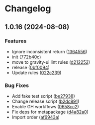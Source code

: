 # Changelog

## 1.0.16 (2024-08-08)


### Features

* Ignore inconsistent return ([1364556](https://github.com/diplodoc-platform/eslint-config/commit/13645569876799870c22e3714383dae2f5e2d8f1))
* init ([772b40c](https://github.com/diplodoc-platform/eslint-config/commit/772b40cde9bcd40e12558cc8a8c855d34f865ce5))
* move to gravity-ui lint rules ([d212252](https://github.com/diplodoc-platform/eslint-config/commit/d2122524a8aab3d42ecd0a49b286ca2b9545af5a))
* release ([0bf0094](https://github.com/diplodoc-platform/eslint-config/commit/0bf009478ae1e0110903f5925084cc3781c926d7))
* Update rules ([022c239](https://github.com/diplodoc-platform/eslint-config/commit/022c239f55b8d53689474a8b3502de3365d10b9a))


### Bug Fixes

* Add fake test script ([be27938](https://github.com/diplodoc-platform/eslint-config/commit/be2793887f01dbcd45ecc089f7f6f7d9bb970be1))
* Change release script ([b2dc891](https://github.com/diplodoc-platform/eslint-config/commit/b2dc891cd5b70b9376988aa70e945e5212a9a6ad))
* Enable GH workflows ([0658cc2](https://github.com/diplodoc-platform/eslint-config/commit/0658cc24a7877e5368ed3af454c0711a4562fbc3))
* Fix deps for metapackage ([d4a82a0](https://github.com/diplodoc-platform/eslint-config/commit/d4a82a0c7826fe37ed5950856ffa67e8b00f8b7a))
* Import order ([af6943a](https://github.com/diplodoc-platform/eslint-config/commit/af6943a2c4751913023913fb7b5bc58bbba1d841))
